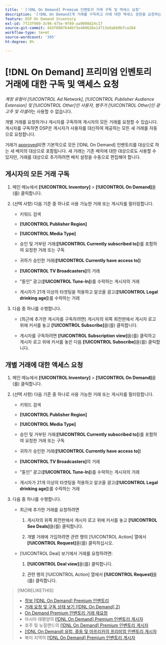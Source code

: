 ```yaml
---
title: ' [!DNL On Demand] Premium 인벤토리 거래 구독 및 액세스 요청'
description: '[!DNL On Demand]개 거래를 구독하고 이에 대한 액세스 권한을 요청하는 방법을 알아봅니다.'
feature: DSP On Demand Inventory
exl-id: 7f23f989-3c96-475e-9f49-aa9098d24c17
source-git-commit: 443f8907644bf3e480626e14713e8abb9bfca284
workflow-type: tm+mt
source-wordcount: '395'
ht-degree: 0%

---
```


# [!DNL On Demand] 프리미엄 인벤토리 거래에 대한 구독 및 액세스 요청

*계정 유형이 [!UICONTROL Ad Network], [!UICONTROL Publisher Audience Extension] 및 [!UICONTROL Other]인 사용자, 범주가 [!UICONTROL Other]인 광고주 및 리셀러*&#x200B;는 사용할 수 없습니다.

개별 거래를 요청하거나 게시자를 구독하여 게시자의 모든 거래를 요청할 수 있습니다. 게시자를 구독하면 DSP은 게시자가 사용자를 대신하여 제공하는 모든 새 거래를 자동으로 요청합니다.

거래가 [approved](/help/dsp/inventory/on-demand-inventory-view-status.md)되면 기본적으로 모든 [!DNL On Demand] 인벤토리를 대상으로 하는 새 배치의 대상으로 포함됩니다. 새 거래는 기존 배치에 대한 대상으로도 사용할 수 있지만, 거래를 대상으로 추가하려면 배치 설정을 수동으로 편집해야 합니다.

## 게시자의 모든 거래 구독

1. 메인 메뉴에서 **[!UICONTROL Inventory]** > **[!UICONTROL On Demand]**&#x200B;을(를) 클릭합니다.

1. (선택 사항) 다음 기준 중 하나로 사용 가능한 거래 또는 게시자를 필터링합니다.

   * 키워드 검색

   * **[!UICONTROL Publisher Region]**

   * **[!UICONTROL Media Type]**

   * 승인 및 거부된 거래(**[!UICONTROL Currently subscribed to]**)를 포함하여 요청한 거래 또는 구독

   * 귀하가 승인한 거래(**[!UICONTROL Currently have access to]**)

   * **[!UICONTROL TV Broadcasters]**&#x200B;의 거래

   * &quot;튠인&quot; 광고(**[!UICONTROL Tune-In]**)를 수락하는 게시자의 거래

   * 게시자가 21개 이상의 타겟팅을 적용하고 알코올 광고(**[!UICONTROL Legal drinking age]**)를 수락하는 거래

1. 다음 중 하나를 수행합니다.

   * (최근에 추가한 게시자를 구독하려면) 게시자의 위쪽 회전판에서 게시자 로고 위에 커서를 놓고 **[!UICONTROL Subscribe]**&#x200B;을(를) 클릭합니다.

   * 게시자를 구독하려면 **[!UICONTROL Subscription view]**&#x200B;을(를) 클릭하고 게시자 로고 위에 커서를 놓은 다음 **[!UICONTROL Subscribe]**&#x200B;을(를) 클릭합니다.

## 개별 거래에 대한 액세스 요청

1. 메인 메뉴에서 **[!UICONTROL Inventory]** > **[!UICONTROL On Demand]**&#x200B;을(를) 클릭합니다.

1. (선택 사항) 다음 기준 중 하나로 사용 가능한 거래 또는 게시자를 필터링합니다.

   * 키워드 검색

   * **[!UICONTROL Publisher Region]**

   * **[!UICONTROL Media Type]**

   * 승인 및 거부된 거래(**[!UICONTROL Currently subscribed to]**)를 포함하여 요청한 거래 또는 구독

   * 귀하가 승인한 거래(**[!UICONTROL Currently have access to]**)

   * **[!UICONTROL TV Broadcasters]**&#x200B;의 거래

   * &quot;튠인&quot; 광고(**[!UICONTROL Tune-In]**)를 수락하는 게시자의 거래

   * 게시자가 21개 이상의 타겟팅을 적용하고 알코올 광고(**[!UICONTROL Legal drinking age]**)를 수락하는 거래

1. 다음 중 하나를 수행합니다.

   * 최근에 추가한 거래를 요청하려면

      1. 게시자의 위쪽 회전판에서 게시자 로고 위에 커서를 놓고 **[!UICONTROL See Deals]**&#x200B;을(를) 클릭합니다.

      1. 개별 거래에 가입하려면 관련 행의 [!UICONTROL Action] 열에서 **[!UICONTROL Request]**&#x200B;을(를) 클릭하십시오.

   * [!UICONTROL Deal] 보기에서 거래를 요청하려면:

      1. **[!UICONTROL Deal view]**&#x200B;을(를) 클릭합니다.

      1. 관련 행의 [!UICONTROL Action] 열에서 **[!UICONTROL Request]**&#x200B;을(를) 클릭합니다.

>[!MORELIKETHIS]
>
>* [정보 [!DNL On Demand] Premium 인벤토리](on-demand-inventory-about.md)
>* [거래 요청 및 구독 상태 보기 [!DNL On Demand] 2}](on-demand-inventory-view-status.md)
>* [On Demand Premium 인벤토리 거래 재요청](on-demand-inventory-rerequest.md)
>* 아시아 태평양의 [[!DNL On Demand] Premium 인벤토리 게시자](on-demand-inventory-publishers-apac.md)
>* 호주 및 뉴질랜드의 [[!DNL On Demand] Premium 인벤토리 게시자](on-demand-inventory-publishers-anz.md)
>* [[!DNL On Demand] 유럽, 중동 및 아프리카의 프리미엄 인벤토리 게시자](on-demand-inventory-publishers-emea.md)
>* 북미 지역의 [[!DNL On Demand] Premium 인벤토리 게시자](on-demand-inventory-publishers-na.md)
